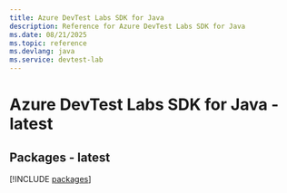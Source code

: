 ```yaml
---
title: Azure DevTest Labs SDK for Java
description: Reference for Azure DevTest Labs SDK for Java
ms.date: 08/21/2025
ms.topic: reference
ms.devlang: java
ms.service: devtest-lab
---
```

# Azure DevTest Labs SDK for Java - latest
## Packages - latest
[!INCLUDE [packages](devtest-labs-index.md)]